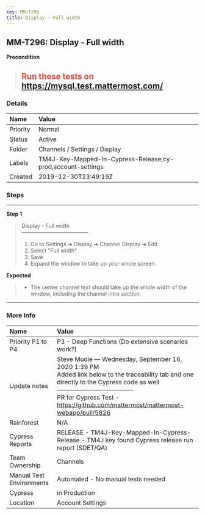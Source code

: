 ```yaml
---
key: MM-T296
title: Display - Full width
---
```


## MM-T296: Display - Full width

**Precondition**

> <article><h1><span style="color: rgb(226, 80, 65);">Run these tests on</span> <a href="https://mysql.test.mattermost.com/" rel="noopener noreferrer" target="_blank">https://mysql.test.mattermost.com/</a></h1></article>

### Details

| Name     | Value                                                       |
| :------- | :---------------------------------------------------------- |
| Priority | Normal                                                      |
| Status   | Active                                                      |
| Folder   | Channels / Settings / Display                               |
| Labels   | TM4J-Key-Mapped-In-Cypress-Release,cy-prod,account-settings |
| Created  | 2019-12-30T23:49:19Z                                        |

### Steps

<hr/>

**Step 1**

> <article>Display - Full width<br />–––––––––––––––––––––––––<ol><li>Go to Settings ➜ Display ➜ Channel Display ➜ Edit</li><li>Select "Full width"</li><li>Save</li><li>Expand the window to take up your whole screen.</li></ol></article>

**Expected**

> <article><ul><li>The center channel text should take up the whole width of the window, including the channel intro section.</li></ul></article>

<hr/>

### More Info

| Name                     | Value                                                                                                                                                                                                                                                                                                                                |
| :----------------------- | :----------------------------------------------------------------------------------------------------------------------------------------------------------------------------------------------------------------------------------------------------------------------------------------------------------------------------------- |
| Priority P1 to P4        | P3 - Deep Functions (Do extensive scenarios work?)                                                                                                                                                                                                                                                                                   |
| Update notes             | Steve Mudie — Wednesday, September 16, 2020 1:39 PM<br>Added link below to the traceability tab and one directly to the Cypress code as well<br>–––––––––––––––––––––––––<br>PR for Cypress Test - <a href="https://github.com/mattermost/mattermost-webapp/pull/5826">https://github.com/mattermost/mattermost-webapp/pull/5826</a> |
| Rainforest               | N/A                                                                                                                                                                                                                                                                                                                                  |
| Cypress Reports          | RELEASE - TM4J-Key-Mapped-In-Cypress-Release - TM4J key found Cypress release run report (SDET/QA)                                                                                                                                                                                                                                   |
| Team Ownership           | Channels                                                                                                                                                                                                                                                                                                                             |
| Manual Test Environments | Automated - No manual tests needed                                                                                                                                                                                                                                                                                                   |
| Cypress                  | in Production                                                                                                                                                                                                                                                                                                                        |
| Location                 | Account Settings                                                                                                                                                                                                                                                                                                                     |
